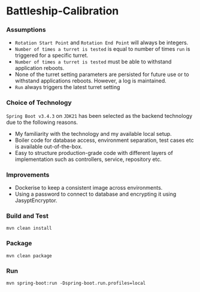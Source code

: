 # Battleship-Calibration

### Assumptions
- ``Rotation Start Point`` and ``Rotation End Point`` will always be integers.
- ``Number of times a turret is tested`` is equal to number of times ``run`` is triggered for a specific turret.
- ``Number of times a turret is tested`` must be able to withstand application reboots.
- None of the turret setting parameters are persisted for future use or to withstand applications reboots. However, a log is maintained.
- ``Run`` always triggers the latest turret setting

### Choice of Technology
``Spring Boot v3.4.3`` on ``JDK21`` has been selected as the backend technology due to the following reasons.
- My familiarity with the technology and my available local setup.
- Boiler code for database access, environment separation, test cases etc is available out-of-the-box.
- Easy to structure production-grade code with different layers of implementation such as controllers, service, repository etc.

### Improvements
- Dockerise to keep a consistent image across environments.
- Using a password to connect to database and encrypting it using JasyptEncryptor.

### Build and Test
``mvn clean install``

### Package
``mvn clean package``

### Run
``mvn spring-boot:run -Dspring-boot.run.profiles=local``